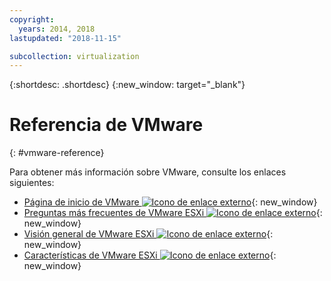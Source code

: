 ```yaml
---
copyright:
  years: 2014, 2018
lastupdated: "2018-11-15"

subcollection: virtualization
---
```

{:shortdesc: .shortdesc}
{:new_window: target="_blank"}

# Referencia de VMware
{: #vmware-reference}

Para obtener más información sobre VMware, consulte los enlaces siguientes:

* [Página de inicio de VMware ![Icono de enlace externo](../../icons/launch-glyph.svg "Icono de enlace externo")](http://www.vmware.com/){: new_window}
* [Preguntas más frecuentes de VMware ESXi ![Icono de enlace externo](../../icons/launch-glyph.svg "Icono de enlace externo")](http://www.vmware.com/products/vi/esx/esx_faq.html){: new_window}
* [Visión general de VMware ESXi ![Icono de enlace externo](../../icons/launch-glyph.svg "Icono de enlace externo")](http://www.vmware.com/products/vi/esx/index.html){: new_window}
* [Características de VMware ESXi ![Icono de enlace externo](../../icons/launch-glyph.svg "Icono de enlace externo")](https://www.vmware.com/products/esxi-and-esx.html){: new_window}
